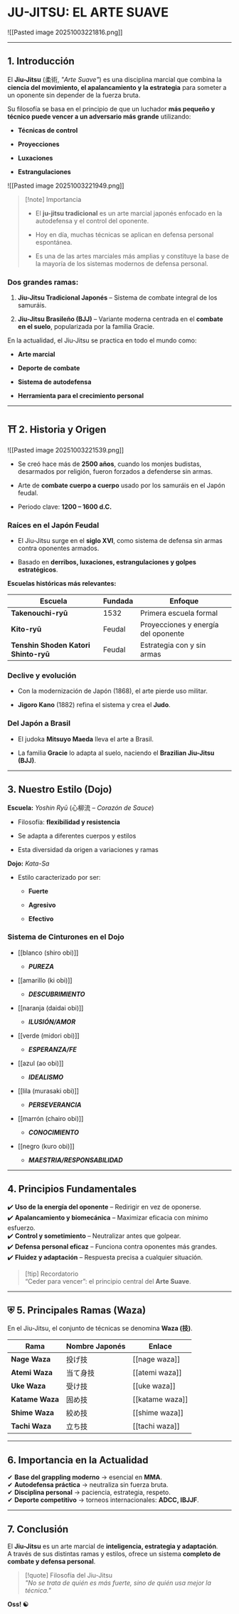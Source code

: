 # **JU-JITSU: EL ARTE SUAVE**


![[Pasted image 20251003221816.png]]


---

## **1. Introducción**

El **Jiu-Jitsu** (柔術, _"Arte Suave"_) es una disciplina marcial que combina la **ciencia del movimiento, el apalancamiento y la estrategia** para someter a un oponente sin depender de la fuerza bruta.

Su filosofía se basa en el principio de que un luchador **más pequeño y técnico puede vencer a un adversario más grande** utilizando:

- **Técnicas de control**

- **Proyecciones**

- **Luxaciones**

- **Estrangulaciones**


![[Pasted image 20251003221949.png]]

> [!note] Importancia
> 
> - El **ju-jitsu tradicional** es un arte marcial japonés enfocado en la autodefensa y el control del oponente.
>     
> - Hoy en día, muchas técnicas se aplican en defensa personal espontánea.
>     
> - Es una de las artes marciales más amplias y constituye la base de la mayoría de los sistemas modernos de defensa personal.
>     

### **Dos grandes ramas:**

1. **Jiu-Jitsu Tradicional Japonés** – Sistema de combate integral de los samuráis.

2. **Jiu-Jitsu Brasileño (BJJ)** – Variante moderna centrada en el **combate en el suelo**, popularizada por la familia Gracie.


En la actualidad, el Jiu-Jitsu se practica en todo el mundo como:

- **Arte marcial**

- **Deporte de combate**

- **Sistema de autodefensa**

- **Herramienta para el crecimiento personal**    

---

## ⛩️ **2. Historia y Origen**

![[Pasted image 20251003221539.png]]

- Se creó hace más de **2500 años**, cuando los monjes budistas, desarmados por religión, fueron forzados a defenderse sin armas.

- Arte de **combate cuerpo a cuerpo** usado por los samuráis en el Japón feudal.

- Periodo clave: **1200 – 1600 d.C.**


### **Raíces en el Japón Feudal**

- El Jiu-Jitsu surge en el **siglo XVI**, como sistema de defensa sin armas contra oponentes armados.

- Basado en **derribos, luxaciones, estrangulaciones y golpes estratégicos**.


**Escuelas históricas más relevantes:**

|Escuela|Fundada|Enfoque|
|---|---|---|
|**Takenouchi-ryū**|1532|Primera escuela formal|
|**Kito-ryū**|Feudal|Proyecciones y energía del oponente|
|**Tenshin Shoden Katori Shinto-ryū**|Feudal|Estrategia con y sin armas|

### **Declive y evolución**

- Con la modernización de Japón (1868), el arte pierde uso militar.

- **Jigoro Kano** (1882) refina el sistema y crea el **Judo**.


### **Del Japón a Brasil**

- El judoka **Mitsuyo Maeda** lleva el arte a Brasil.

- La familia **Gracie** lo adapta al suelo, naciendo el **Brazilian Jiu-Jitsu (BJJ)**.


---

## **3. Nuestro Estilo (Dojo)**

**Escuela:** _Yoshin Ryū_ (心柳流 – _Corazón de Sauce_)

- Filosofía: **flexibilidad y resistencia**

- Se adapta a diferentes cuerpos y estilos

- Esta diversidad da origen a variaciones y ramas


**Dojo:** _Kata-Sa_

- Estilo caracterizado por ser:

    - **Fuerte**
    
    - **Agresivo**
    
    - **Efectivo**
    

### **Sistema de Cinturones en el Dojo**

- [[blanco (shiro obi)]] 
	- ***PUREZA***

- [[amarillo (ki obi)]] 
	- ***DESCUBRIMIENTO***

- [[naranja (daidai obi)]] 
	- ***ILUSIÓN/AMOR***

- [[verde (midori obi)]] 
	- ***ESPERANZA/FE***

- [[azul (ao obi)]] 
	- ***IDEALISMO***

- [[lila (murasaki obi)]] 
	- ***PERSEVERANCIA***

- [[marrón (chairo obi)]] 
	- ***CONOCIMIENTO***

- [[negro (kuro obi)]] 
	- ***MAESTRIA/RESPONSABILIDAD***

---

## **4. Principios Fundamentales**

✔️ **Uso de la energía del oponente** – Redirigir en vez de oponerse.  
✔️ **Apalancamiento y biomecánica** – Maximizar eficacia con mínimo esfuerzo.  
✔️ **Control y sometimiento** – Neutralizar antes que golpear.  
✔️ **Defensa personal eficaz** – Funciona contra oponentes más grandes.  
✔️ **Fluidez y adaptación** – Respuesta precisa a cualquier situación.

> [!tip] Recordatorio  
> “Ceder para vencer”: el principio central del **Arte Suave**.

---

## ⛨️ **5. Principales Ramas (Waza)**

En el Jiu-Jitsu, el conjunto de técnicas se denomina **Waza (技)**.

|Rama|Nombre Japonés|Enlace|
|---|---|---|
|**Nage Waza**|投げ技|[[nage waza]]|
|**Atemi Waza**|当て身技|[[atemi waza]]|
|**Uke Waza**|受け技|[[uke waza]]|
|**Katame Waza**|固め技|[[katame waza]]|
|**Shime Waza**|絞め技|[[shime waza]]|
|**Tachi Waza**|立ち技|[[tachi waza]]|

---

##  **6. Importancia en la Actualidad**

✔ **Base del grappling moderno** → esencial en **MMA**.  
✔ **Autodefensa práctica** → neutraliza sin fuerza bruta.  
✔ **Disciplina personal** → paciencia, estrategia, respeto.  
✔ **Deporte competitivo** → torneos internacionales: **ADCC, IBJJF**.

---

##  **7. Conclusión**

El **Jiu-Jitsu** es un arte marcial de **inteligencia, estrategia y adaptación**.  
A través de sus distintas ramas y estilos, ofrece un sistema **completo de combate y defensa personal**.

> [!quote] Filosofía del Jiu-Jitsu  
> _"No se trata de quién es más fuerte, sino de quién usa mejor la técnica."_

**Oss! ☯**